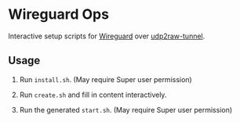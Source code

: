 # Wireguard Ops

Interactive setup scripts for [Wireguard](https://github.com/WireGuard/wireguard-go) over [udp2raw-tunnel](https://github.com/wangyu-/udp2raw-tunnel).

## Usage

1. Run `install.sh`. (May require Super user permission)

2. Run `create.sh` and fill in content interactively.

3. Run the generated `start.sh`. (May require Super user permission)
